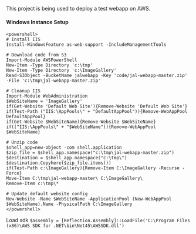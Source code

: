 This project is being used to deploy a test webapp on AWS.

#### Windows Instance Setup

```posh
<powershell>
# Install IIS
Install-WindowsFeature as-web-support -IncludeManagementTools

# Download code from S3
Import-Module AWSPowerShell
New-Item -Type Directory 'c:\tmp'
New-Item -Type Directory 'c:\ImageGallery'
Read-S3Object -BucketName jalwebapp -Key 'code/jal-webapp-master.zip' -File 'c:\tmp\jal-webapp-master.zip'

# Cleanup IIS
Import-Module WebAdministration
$WebSiteName = 'ImageGallery'
if(Get-Website 'Default Web Site'){Remove-Website 'Default Web Site'}
if(Test-Path ("IIS:\AppPools\" + "DefaultAppPool")){Remove-WebAppPool DefaultAppPool}
if(Get-Website $WebSiteName){Remove-Website $WebSiteName}
if(("IIS:\AppPools\" + "$WebSiteName")){Remove-WebAppPool $WebSiteName}

# Unzip code
$shell_app=new-object -com shell.application
$zip_file = $shell_app.namespace("c:\tmp\jal-webapp-master.zip")
$destination = $shell_app.namespace("c:\tmp\")
$destination.Copyhere($zip_file.items())
if(Test-Path c:\ImageGallery){Remove-Item C:\ImageGallery -Recurse -Force}
Move-Item C:\tmp\jal-webapp-master\ C:\ImageGallery\
Remove-Item c:\tmp\*

# Update default website config
New-Website -Name $WebSiteName -ApplicationPool (New-WebAppPool $WebSiteName).Name -PhysicalPath C:\ImageGallery
</powershell>
```

Load sdk `$assembly = [Reflection.Assembly]::LoadFile('C:\Program Files (x86)\AWS SDK for .NET\bin\Net45\AWSSDK.dll')`
